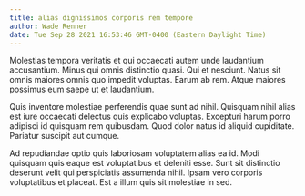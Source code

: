 ```yaml
---
title: alias dignissimos corporis rem tempore
author: Wade Renner
date: Tue Sep 28 2021 16:53:46 GMT-0400 (Eastern Daylight Time)
---
```

Molestias tempora veritatis et qui occaecati autem unde laudantium accusantium. Minus qui omnis distinctio quasi. Qui et nesciunt. Natus sit omnis maiores omnis quo impedit voluptas. Earum ab rem. Atque maiores possimus eum saepe ut et laudantium.

 Quis inventore molestiae perferendis quae sunt ad nihil. Quisquam nihil alias est iure occaecati delectus quis explicabo voluptas. Excepturi harum porro adipisci id quisquam rem quibusdam. Quod dolor natus id aliquid cupiditate. Pariatur suscipit aut cumque.

 Ad repudiandae optio quis laboriosam voluptatem alias ea id. Modi quisquam quis eaque est voluptatibus et deleniti esse. Sunt sit distinctio deserunt velit qui perspiciatis assumenda nihil. Ipsam vero corporis voluptatibus et placeat. Est a illum quis sit molestiae in sed.